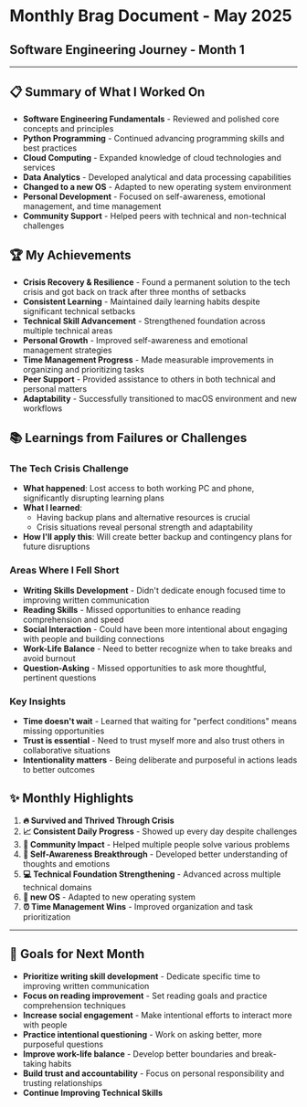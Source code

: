 # Monthly Brag Document - May 2025
## Software Engineering Journey - Month 1

---

## 📋 Summary of What I Worked On
- **Software Engineering Fundamentals** - Reviewed and polished core concepts and principles
- **Python Programming** - Continued advancing programming skills and best practices
- **Cloud Computing** - Expanded knowledge of cloud technologies and services
- **Data Analytics** - Developed analytical and data processing capabilities
- **Changed to a new OS** - Adapted to new operating system environment
- **Personal Development** - Focused on self-awareness, emotional management, and time management
- **Community Support** - Helped peers with technical and non-technical challenges

## 🏆 My Achievements
- **Crisis Recovery & Resilience** - Found a permanent solution to the tech crisis and got back on track after three months of setbacks
- **Consistent Learning** - Maintained daily learning habits despite significant technical setbacks
- **Technical Skill Advancement** - Strengthened foundation across multiple technical areas
- **Personal Growth** - Improved self-awareness and emotional management strategies
- **Time Management Progress** - Made measurable improvements in organizing and prioritizing tasks
- **Peer Support** - Provided assistance to others in both technical and personal matters
- **Adaptability** - Successfully transitioned to macOS environment and new workflows

## 📚 Learnings from Failures or Challenges
### The Tech Crisis Challenge
- **What happened**: Lost access to both working PC and phone, significantly disrupting learning plans
- **What I learned**: 
  - Having backup plans and alternative resources is crucial
  - Crisis situations reveal personal strength and adaptability
- **How I'll apply this**: Will create better backup and contingency plans for future disruptions

### Areas Where I Fell Short
- **Writing Skills Development** - Didn't dedicate enough focused time to improving written communication
- **Reading Skills** - Missed opportunities to enhance reading comprehension and speed
- **Social Interaction** - Could have been more intentional about engaging with people and building connections
- **Work-Life Balance** - Need to better recognize when to take breaks and avoid burnout
- **Question-Asking** - Missed opportunities to ask more thoughtful, pertinent questions

### Key Insights
- **Time doesn't wait** - Learned that waiting for "perfect conditions" means missing opportunities
- **Trust is essential** - Need to trust myself more and also trust others in collaborative situations
- **Intentionality matters** - Being deliberate and purposeful in actions leads to better outcomes

## ✨ Monthly Highlights
1. **🔥 Survived and Thrived Through Crisis** 
2. **📈 Consistent Daily Progress** - Showed up every day despite challenges
3. **🤝 Community Impact** - Helped multiple people solve various problems
4. **🧠 Self-Awareness Breakthrough** - Developed better understanding of thoughts and emotions
5. **💻 Technical Foundation Strengthening** - Advanced across multiple technical domains
6. **🍎 new OS** - Adapted to new operating system
7. **⏰ Time Management Wins** - Improved organization and task prioritization

---

## 🎯 Goals for Next Month
- **Prioritize writing skill development** - Dedicate specific time to improving written communication
- **Focus on reading improvement** - Set reading goals and practice comprehension techniques
- **Increase social engagement** - Make intentional efforts to interact more with people
- **Practice intentional questioning** - Work on asking better, more purposeful questions
- **Improve work-life balance** - Develop better boundaries and break-taking habits
- **Build trust and accountability** - Focus on personal responsibility and trusting relationships
- **Continue Improving Technical Skills** 
